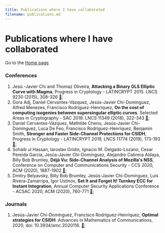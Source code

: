 ```yaml
---
title: Publications where I have collaborated
filename: publications.md
--- 
```


# Publications where I have collaborated

Go to the [Home page](index.md)

### Conferences
1. Jes&uacute;.-Javier Chi and Thomaz Oliveira, **Attacking a Binary GLS Elliptic Curve with Magma**, Progress in Cryptology - LATINCRYPT 2015. LNCS 9230 (2015), 308-326 [&#128279;](https://doi.org/10.1007/978-3-319-22174-8_17);
2. Gora Adj, Daniel Cervantes-V&aacute;zquez, Jes&uacute;s-Javier Chi-Dom&iacute;nguez, Alfred Menezes, Francisco Rodr&iacute;guez-Henr&iacute;quez, **On the cost of computing isogenies between supersingular elliptic curves**. Selected Areas in Cryptography - SAC 2018. LNCS 11349 (2018), 322-343 [&#128279;](https://doi.org/10.1007/978-3-030-10970-7_15);
3. Daniel Cervantes-V&aacute;zquez, Mathilde Chenu, Jes&uacute;s-Javier Chi-Dom&iacute;nguez, Luca De Feo, Francisco Rodr&iacute;guez-Henr&iacute;quez, Benjamin Smith, **Stronger and Faster Side-Channel Protections for CSIDH**, Progress in Cryptology - LATINCRYPT 2019, LNCS 11774 (2019), 173-193 [&#128279;](https://doi.org/10.1007/978-3-030-30530-7_9);
4. Sohaib ul Hassan, Iaroslav Gridin, Ignacio M. Delgado-Lozano, Cesar Pereida Garc&iacute;a, Jes&uacute;s-Javier Chi-Dom&iacute;nguez, Alejandro Cabrera Aldaya, Billy Bob Brumley, **D&eacute;j&agrave; Vu: Side-Channel Analysis of Mozilla's NSS**, Conference on Computer and Communications Security - CCS 2020, ACM (2020), 1887-1902 [&#128279;](https://doi.org/10.1145/3372297.3421761);
5. Dmitry Belyavsky, Billy Bob Brumley, Jes&uacute;s-Javier Chi-Dom&iacute;nguez, Luis Rivera-Zamarripa, Igor Ustinov, **Set It and Forget It! Turnkey ECC for Instant Integration**, Annual Computer Security Applications Conference - ACSAC 2020, ACM (2020), 760-771 [&#128279;](https://doi.org/10.1145/3372297.3421761);

### Journals
1. Jes&uacute;s-Javier Chi-Dom&iacute;nguez, Francisco Rodr&iacute;guez-Henr&iacute;quez, **Optimal strategies for CSIDH**. Advances in Mathematics of Communications, 2020, doi: 10.3934/amc.2020116. [&#128279;](http://dx.doi.org/10.3934/amc.2020116);
